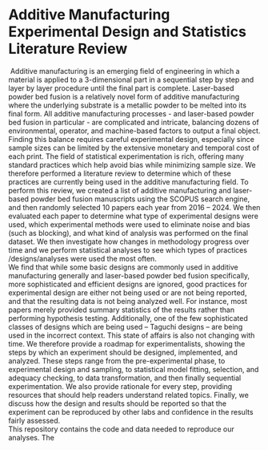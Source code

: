 # Additive Manufacturing Experimental Design and Statistics Literature Review

&nbsp;Additive manufacturing is an emerging field of engineering in which a material is applied to a 3-dimensional part in a sequential step by step and layer by layer procedure until the final part is complete. Laser-based powder bed fusion is a relatively novel form of additive manufacturing where the underlying substrate is a metallic powder to be melted into its final form. All additive manufacturing processes - and laser-based powder bed fusion in particular - are complicated and intricate, balancing dozens of environmental, operator, and machine-based factors to output a final object. Finding this balance requires careful experimental design, especially since sample sizes can be limited by the extensive monetary and temporal cost of each print. The field of statistical experimentation is rich, offering many standard practices which help avoid bias while minimizing sample size. We therefore performed a literature review to determine which of these practices are currently being used in the additive manufacturing field. 
   To perform this review, we created a list of additive manufacturing and laser-based powder bed fusion manuscripts using the SCOPUS search engine, and then randomly selected 10 papers each year from 2016 – 2024. We then evaluated each paper to determine what type of experimental designs were used, which experimental methods were used to eliminate noise and bias (such as blocking), and what kind of analysis was performed on the final dataset. We then investigate how changes in methodology progress over time and we perform statistical analyses to see which types of practices /designs/analyses were used the most often.  
   We find that while some basic designs are commonly used in additive manufacturing generally and laser-based powder bed fusion specifically, more sophisticated and efficient designs are ignored, good practices for experimental design are either not being used or are not being reported, and that the resulting data is not being analyzed well. For instance, most papers merely provided summary statistics of the results rather than performing hypothesis testing. Additionally, one of the few sophisticated classes of designs which are being used – Taguchi designs – are being used in the incorrect context. This state of affairs is also not changing with time. 
   We therefore provide a roadmap for experimentalists, showing the steps by which an experiment should be designed, implemented, and analyzed. These steps range from the pre-experimental phase, to experimental design and sampling, to statistical model fitting, selection, and adequacy checking, to data transformation, and then finally sequential experimentation. We also provide rationale for every step, providing resources that should help readers understand related topics. Finally, we discuss how the design and results should be reported so that the experiment can be reproduced by other labs and confidence in the results fairly assessed.  
   This repository contains the code and data needed to reproduce our analyses. The 
